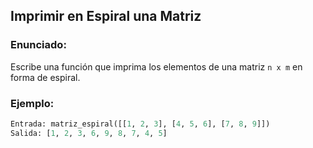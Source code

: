 ## Imprimir en Espiral una Matriz

### Enunciado:
Escribe una función que imprima los elementos de una matriz `n x m` en forma de espiral.

### Ejemplo:
```python
Entrada: matriz_espiral([[1, 2, 3], [4, 5, 6], [7, 8, 9]])
Salida: [1, 2, 3, 6, 9, 8, 7, 4, 5]